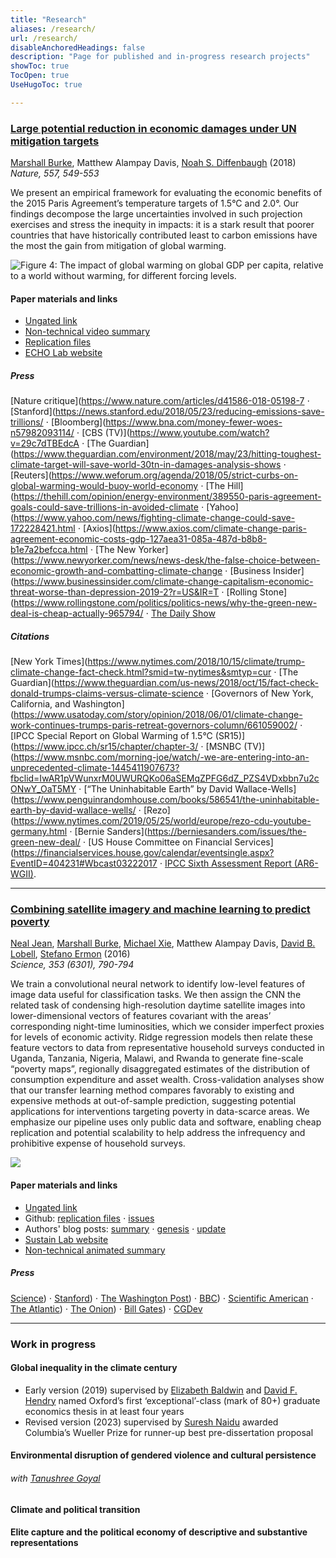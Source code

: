 ```yaml
---
title: "Research"
aliases: /research/
url: /research/
disableAnchoredHeadings: false
description: "Page for published and in-progress research projects"
showToc: true
TocOpen: true
UseHugoToc: true

---
```


### [Large potential reduction in economic damages under UN mitigation targets](https://doi.org/10.1038/s41586-018-0071-9)

[Marshall Burke](https://web.stanford.edu/~mburke/), Matthew Alampay Davis, [Noah S. Diffenbaugh](https://profiles.stanford.edu/noah-diffenbaugh) (2018)  
*Nature, 557, 549-553*  

We present an empirical framework for evaluating the economic benefits of the 2015 Paris Agreement’s temperature targets of 1.5°C and 2.0°. Our findings decompose the large uncertainties involved in such projection exercises and stress the inequity in impacts: it is a stark result that poorer countries that have historically contributed least to carbon emissions have the most the gain from mitigation of global warming.

![Figure 4: The impact of global warming on global GDP per capita, relative to a world without warming, for different forcing levels.](https://media.springernature.com/full/springer-static/image/art%3A10.1038%2Fs41586-018-0071-9/MediaObjects/41586_2018_71_Fig4_HTML.jpg)

#### Paper materials and links

+ [Ungated link](/papers/BurkeDavisDiffenbaugh2018.pdf)
+ [Non-technical video summary](http://www.youtube.com/watch?v=DafZSeIGLNE)
+ [Replication files](https://github.com/wmadavis/BDD2018)
+ [ECHO Lab website](https://www.stanfordecholab.com/)

##### Press

[Nature critique](https://www.nature.com/articles/d41586-018-05198-7 $\cdot$ [Stanford](https://news.stanford.edu/2018/05/23/reducing-emissions-save-trillions/ $\cdot$ [Bloomberg](https://www.bna.com/money-fewer-woes-n57982093114/ $\cdot$ [CBS (TV)](https://www.youtube.com/watch?v=29c7dTBEdcA $\cdot$ [The Guardian](https://www.theguardian.com/environment/2018/may/23/hitting-toughest-climate-target-will-save-world-30tn-in-damages-analysis-shows $\cdot$ [Reuters](https://www.weforum.org/agenda/2018/05/strict-curbs-on-global-warming-would-buoy-world-economy $\cdot$ [The Hill](https://thehill.com/opinion/energy-environment/389550-paris-agreement-goals-could-save-trillions-in-avoided-climate $\cdot$ [Yahoo](https://www.yahoo.com/news/fighting-climate-change-could-save-172228421.html $\cdot$ [Axios](https://www.axios.com/climate-change-paris-agreement-economic-costs-gdp-127aea31-085a-487d-b8b8-b1e7a2befcca.html $\cdot$ [The New Yorker](https://www.newyorker.com/news/news-desk/the-false-choice-between-economic-growth-and-combatting-climate-change $\cdot$ [Business Insider](https://www.businessinsider.com/climate-change-capitalism-economic-threat-worse-than-depression-2019-2?r=US&IR=T $\cdot$ [Rolling Stone](https://www.rollingstone.com/politics/politics-news/why-the-green-new-deal-is-cheap-actually-965794/ $\cdot$ [The Daily Show](https://www.youtube.com/watch?v=40JS3W4um7o)

##### Citations

[New York Times](https://www.nytimes.com/2018/10/15/climate/trump-climate-change-fact-check.html?smid=tw-nytimes&smtyp=cur $\cdot$ [The Guardian](https://www.theguardian.com/us-news/2018/oct/15/fact-check-donald-trumps-claims-versus-climate-science $\cdot$ [Governors of New York, California, and Washington](https://www.usatoday.com/story/opinion/2018/06/01/climate-change-work-continues-trumps-paris-retreat-governors-column/661059002/ $\cdot$ [IPCC Special Report on Global Warming of 1.5°C (SR15)](https://www.ipcc.ch/sr15/chapter/chapter-3/ $\cdot$ [MSNBC (TV)](https://www.msnbc.com/morning-joe/watch/-we-are-entering-into-an-unprecedented-climate-1445411907673?fbclid=IwAR1pVWunxrM0UWURQKo06aSEMqZPFG6dZ_PZS4VDxbbn7u2cONwY_OaT5MY $\cdot$ [“The Uninhabitable Earth” by David Wallace-Wells](https://www.penguinrandomhouse.com/books/586541/the-uninhabitable-earth-by-david-wallace-wells/ $\cdot$ [Rezo](https://www.nytimes.com/2019/05/25/world/europe/rezo-cdu-youtube-germany.html $\cdot$ [Bernie Sanders](https://berniesanders.com/issues/the-green-new-deal/ $\cdot$ [US House Committee on Financial Services](https://financialservices.house.gov/calendar/eventsingle.aspx?EventID=404231#Wbcast03222017 $\cdot$ [IPCC Sixth Assessment Report (AR6-WGII)](https://www.ipcc.ch/report/ar6/wg2/).

---

### [Combining satellite imagery and machine learning to predict poverty](https://doi.org/10.1126/science.aaf7894)

[Neal Jean](https://nealjean.com/), [Marshall Burke](https://web.stanford.edu/~mburke/), [Michael Xie](https://cs.stanford.edu/~eix/), Matthew Alampay Davis, [David B. Lobell](https://fse.fsi.stanford.edu/people/david_lobell), [Stefano Ermon](https://cs.stanford.edu/~ermon/) (2016)  
*Science, 353 (6301), 790-794*  

We train a convolutional neural network to identify low-level features of image data useful for classification tasks. We then assign the CNN the related task of condensing high-resolution daytime satellite images into lower-dimensional vectors of features covariant with the areas’ corresponding night-time luminosities, which we consider imperfect proxies for levels of economic activity. Ridge regression models then relate these feature vectors to data from representative household surveys conducted in Uganda, Tanzania, Nigeria, Malawi, and Rwanda to generate fine-scale “poverty maps”, regionally disaggregated estimates of the distribution of consumption expenditure and asset wealth. Cross-validation analyses show that our transfer learning method compares favorably to existing and expensive methods at out-of-sample prediction, suggesting potential applications for interventions targeting poverty in data-scarce areas. We emphasize our pipeline uses only public data and software, enabling cheap replication and potential scalability to help address the infrequency and prohibitive expense of household surveys.

![](/papers/PovertyMap.png)

#### Paper materials and links

+ [Ungated link](/papers/JeanEtAl2016.pdf)
+ Github: [replication files](https://github.com/nealjean/predicting-poverty) $\cdot$ [issues](https://github.com/nealjean/predicting-poverty/issues?q=is%3Aissue+is%3Aclosed)
+ Authors' blog posts: [summary](http://www.g-feed.com/2016/08/economics-from-space.html) $\cdot$ [genesis](http://www.g-feed.com/2016/08/risk-aversion-in-science.html) $\cdot$ [update](http://www.g-feed.com/2017/02/targeting-poverty-with-satellites.html)
+ [Sustain Lab website](http://sustain.stanford.edu/predicting-poverty)
+ [Non-technical animated summary](http://www.youtube.com/watch?v=DafZSeIGLNE)

##### Press

[Science](http://science.sciencemag.org/content/353/6301/753)) $\cdot$
[Stanford](https://news.stanford.edu/2016/08/18/combining-satellite-data-machine-learning-to-map-poverty/)) $\cdot$
[The Washington Post](https://www.washingtonpost.com/news/wonk/wp/2016/08/24/how-satellite-images-are-helping-find-the-worlds-hidden-poor/?noredirect=on&utm_term=.ad5ca2f277da)) $\cdot$
[BBC](https://www.bbc.co.uk/news/science-environment-37122748)) $\cdot$
[Scientific American](https://www.scientificamerican.com/article/2016-world-changing-ideas/) $\cdot$
[The Atlantic](https://www.theatlantic.com/technology/archive/2016/08/can-satellites-learn-to-see-poverty/497153/)) $\cdot$
[The Onion](https://www.theonion.com/satellite-images-could-predict-poverty-1819563263)) $\cdot$ [Bill Gates](https://twitter.com/BillGates/status/773188644014350336)) $\cdot$
[CGDev](https://www.cgdev.org/blog/can-we-measure-poverty-outer-space)

---

### Work in progress

#### Global inequality in the climate century

+ Early version (2019) supervised by [Elizabeth Baldwin](http://elizabeth-baldwin.me.uk/) and [David F. Hendry](https://www.nuffield.ox.ac.uk/people/profiles/david-hendry/) named Oxford’s first ‘exceptional’-class (mark of 80+) graduate economics thesis in at least four years
+ Revised version (2023) supervised by [Suresh Naidu](https://sites.santafe.edu/~snaidu/) awarded Columbia’s Wueller Prize for runner-up best pre-dissertation proposal

#### Environmental disruption of gendered violence and cultural persistence

###### with [Tanushree Goyal](https://www.tanushreegoyal.com/)

#### Climate and political transition

#### Elite capture and the political economy of descriptive and substantive representations